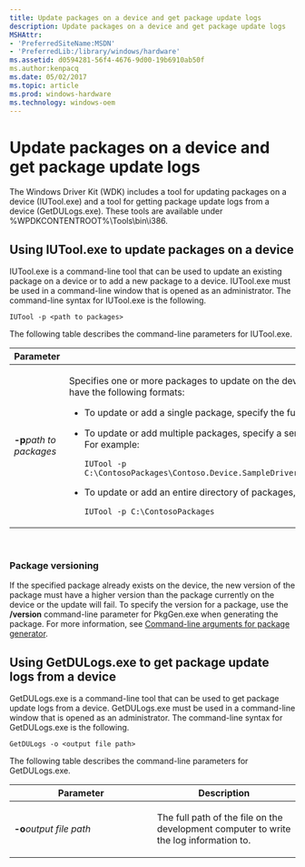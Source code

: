 ```yaml
---
title: Update packages on a device and get package update logs
description: Update packages on a device and get package update logs
MSHAttr:
- 'PreferredSiteName:MSDN'
- 'PreferredLib:/library/windows/hardware'
ms.assetid: d0594281-56f4-4676-9d00-19b6910ab50f
ms.author:kenpacq
ms.date: 05/02/2017
ms.topic: article
ms.prod: windows-hardware
ms.technology: windows-oem
---
```


# Update packages on a device and get package update logs


The Windows Driver Kit (WDK) includes a tool for updating packages on a device (IUTool.exe) and a tool for getting package update logs from a device (GetDULogs.exe). These tools are available under %WPDKCONTENTROOT%\\Tools\\bin\\i386.

## Using IUTool.exe to update packages on a device


IUTool.exe is a command-line tool that can be used to update an existing package on a device or to add a new package to a device. IUTool.exe must be used in a command-line window that is opened as an administrator. The command-line syntax for IUTool.exe is the following.

```
IUTool -p <path to packages>
```

The following table describes the command-line parameters for IUTool.exe.

<table>
<colgroup>
<col width="50%" />
<col width="50%" />
</colgroup>
<thead>
<tr class="header">
<th>Parameter</th>
<th>Description</th>
</tr>
</thead>
<tbody>
<tr class="odd">
<td><p><strong>-p</strong><em>path to packages</em></p></td>
<td><p>Specifies one or more packages to update on the device or to add to the device. The <em>path to packages</em> parameter can have the following formats:</p>
<ul>
<li><p>To update or add a single package, specify the full path to the package on the development computer.</p></li>
<li><p>To update or add multiple packages, specify a semicolon-delimited list of packages on the development computer. For example:</p>
<pre class="syntax" space="preserve"><code>IUTool -p C:\ContosoPackages\Contoso.Device.SampleDriver.spkg;C:\ContosoPackages\Contoso.Device.SampleApplication.spkg</code></pre></li>
<li><p>To update or add an entire directory of packages, specify the path to the directory. For example:</p>
<pre class="syntax" space="preserve"><code>IUTool -p C:\ContosoPackages</code></pre></li>
</ul>
<p></p></td>
</tr>
</tbody>
</table>

 

### Package versioning

If the specified package already exists on the device, the new version of the package must have a higher version than the package currently on the device or the update will fail. To specify the version for a package, use the **/version** command-line parameter for PkgGen.exe when generating the package. For more information, see [Command-line arguments for package generator](https://msdn.microsoft.com/library/windows/hardware/dn756636).

## Using GetDULogs.exe to get package update logs from a device


GetDULogs.exe is a command-line tool that can be used to get package update logs from a device. GetDULogs.exe must be used in a command-line window that is opened as an administrator. The command-line syntax for GetDULogs.exe is the following.

```
GetDULogs -o <output file path>
```

The following table describes the command-line parameters for GetDULogs.exe.

<table>
<colgroup>
<col width="50%" />
<col width="50%" />
</colgroup>
<thead>
<tr class="header">
<th>Parameter</th>
<th>Description</th>
</tr>
</thead>
<tbody>
<tr class="odd">
<td><p><strong>-o</strong><em>output file path</em></p></td>
<td><p>The full path of the file on the development computer to write the log information to.</p></td>
</tr>
</tbody>
</table>

 

 

 






